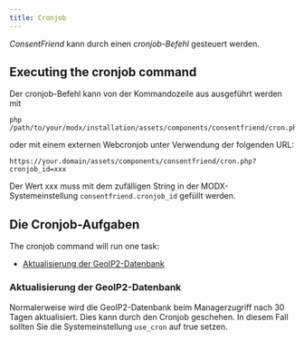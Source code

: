 ```yaml
---
title: Cronjob
---
```


_ConsentFriend_ kann durch einen _cronjob-Befehl_ gesteuert werden.

## Executing the cronjob command

Der cronjob-Befehl kann von der Kommandozeile aus ausgeführt werden mit

```
php /path/to/your/modx/installation/assets/components/consentfriend/cron.php
```

oder mit einem externen Webcronjob unter Verwendung der folgenden URL:

```
https://your.domain/assets/components/consentfriend/cron.php?cronjob_id=xxx
```

Der Wert xxx muss mit dem zufälligen String in der MODX-Systemeinstellung
`consentfriend.cronjob_id` gefüllt werden.

## Die Cronjob-Aufgaben

The cronjob command will run one task:

- [Aktualisierung der GeoIP2-Datenbank](#aktualisierung-der-geoip2-datenbank)

### Aktualisierung der GeoIP2-Datenbank

Normalerweise wird die GeoIP2-Datenbank beim Managerzugriff nach 30 Tagen
aktualisiert. Dies kann durch den Cronjob geschehen. In diesem Fall sollten Sie
die Systemeinstellung `use_cron` auf true setzen.
